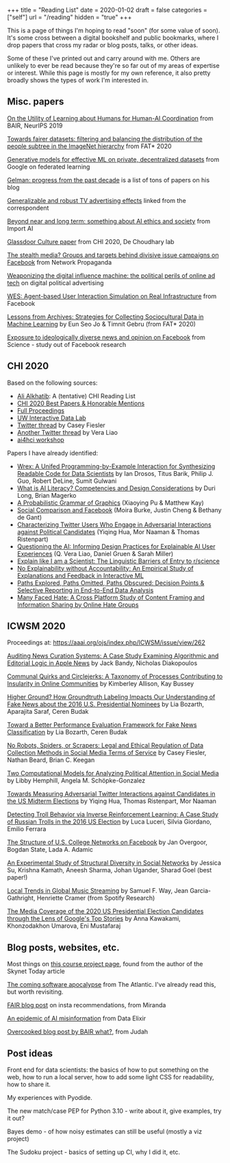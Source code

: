 +++
title = "Reading List"
date = 2020-01-02
draft = false
categories = ["self"]
url = "/reading"
hidden = "true"
+++

This is a page of things I'm hoping to read "soon" (for some value of soon). It's some cross between a digital bookshelf and public bookmarks, where I drop papers that cross my radar or blog posts, talks, or other ideas.

Some of these I've printed out and carry around with me. Others are unlikely to ever be read because they're so far out of my areas of expertise or interest. While this page is mostly for my own reference, it also pretty broadly shows the types of work I'm interested in.

<!--more-->

## Misc. papers
[On the Utility of Learning about Humans for Human-AI Coordination](https://arxiv.org/pdf/1910.05789.pdf) from BAIR, NeurIPS 2019

[Towards fairer datasets: filtering and balancing the distribution of the people subtree in the ImageNet hierarchy](https://arxiv.org/abs/1912.07726) from FAT* 2020

[Generative models for effective ML on private, decentralized datasets](https://research.google/pubs/pub48690/) from Google on federated learning

[Gelman: progress from the past decade](https://statmodeling.stat.columbia.edu/2020/01/01/progress-in-the-past-decade/) is a list of tons of papers on his blog

[Generalizable and robust TV advertising effects](https://papers.ssrn.com/sol3/papers.cfm?abstract_id=3273476) linked from the correspondent

[Beyond near and long term: something about AI ethics and society](https://arxiv.org/abs/2001.04335) from Import AI

[Glassdoor Culture paper](https://vedantswain.com/papers/CHI20_GlassdoorCulture.pdf) from CHI 2020, De Choudhary lab

[The stealth media? Groups and targets behind divisive issue campaigns on Facebook](https://journalism.wisc.edu/wp-content/blogs.dir/41/files/2018/04/Kim.FB_.StealthMedia.re_.3.two-colmns.041718-1.pdf) from Network Propaganda

[Weaponizing the digital influence machine: the political perils of online ad tech](https://datasociety.net/wp-content/uploads/2018/10/DS_Digital_Influence_Machine.pdf) on digital political advertising

[WES: Agent-based User Interaction Simulation on Real Infrastructure](https://research.fb.com/wp-content/uploads/2020/04/WES-Agent-based-User-Interaction-Simulation-on-Real-Infrastructure.pdf?) from Facebook

[Lessons from Archives: Strategies for Collecting Sociocultural Data in Machine Learning](https://arxiv.org/abs/1912.10389) by Eun Seo Jo & Timnit Gebru (from FAT* 2020)

[Exposure to ideologically diverse news and opinion on Facebook](https://science.sciencemag.org/content/348/6239/1130) from Science - study out of Facebook research


## CHI 2020
Based on the following sources:
 * [Ali Alkhatib](https://ali-alkhatib.com/blog/chi-2020-reading-list): A (tentative) CHI Reading List
 * [CHI 2020 Best Papers & Honorable Mentions](https://chi2020.acm.org/for-attendees/chi-2020-best-papers-honourable-mentions/)
 * [Full Proceedings](https://dl.acm.org/doi/proceedings/10.1145/3313831)
 * [UW Interactive Data Lab](https://idl.cs.washington.edu/papers)
 * [Twitter thread](https://twitter.com/cfiesler/status/1255923012894781440) by Casey Fiesler
 * [Another Twitter thread](https://twitter.com/QVeraLiao/status/1257491523937034240) by Vera Liao
 * [ai4hci workshop](https://sites.google.com/view/ai4hci/accepted-papers)

Papers I have already identified:
 * [Wrex: A Unifed Programming-by-Example Interaction for Synthesizing Readable Code for Data Scientists](https://dl.acm.org/doi/abs/10.1145/3313831.3376442) by Ian Drosos, Titus Barik, Philip J. Guo, Robert DeLine, Sumit Gulwani
 * [What is AI Literacy? Competencies and Design Considerations](https://dl.acm.org/doi/abs/10.1145/3313831.3376727) by Duri Long, Brian Magerko
 * [A Probabilistic Grammar of Graphics](https://dl.acm.org/doi/abs/10.1145/3313831.3376466) (Xiaoying Pu & Matthew Kay)
 * [Social Comparison and Facebook](https://dl.acm.org/doi/abs/10.1145/3313831.3376482) (Moira Burke, Justin Cheng & Bethany de Gant)
 * [Characterizing Twitter Users Who Engage in Adversarial Interactions against Political Candidates](https://dl.acm.org/doi/abs/10.1145/3313831.3376548) (Yiqing Hua, Mor Naaman & Thomas Ristenpart)
 * [Questioning the AI: Informing Design Practices for Explainable AI User Experiences](https://dl.acm.org/doi/abs/10.1145/3313831.3376590) (Q. Vera Liao, Daniel Gruen & Sarah Miller)
 * [Explain like I am a Scientist: The Linguistic Barriers of Entry to r/science](https://dl.acm.org/doi/abs/10.1145/3313831.3376524)
 * [No Explainability without Accountability: An Empirical Study of Explanations and Feedback in Interactive ML](https://dl.acm.org/doi/abs/10.1145/3313831.3376624)
 * [Paths Explored, Paths Omitted, Paths Obscured: Decision Points & Selective Reporting in End-to-End Data Analysis](https://dl.acm.org/doi/abs/10.1145/3313831.3376533)
 * [Many Faced Hate: A Cross Platform Study of Content Framing and Information Sharing by Online Hate Groups](https://dl.acm.org/doi/abs/10.1145/3313831.3376456)


## ICWSM 2020
Proceedings at: https://aaai.org/ojs/index.php/ICWSM/issue/view/262

[Auditing News Curation Systems: A Case Study Examining Algorithmic and Editorial Logic in Apple News](https://aaai.org/ojs/index.php/ICWSM/article/view/7277) by Jack Bandy, Nicholas Diakopoulos 

[Communal Quirks and Circlejerks: A Taxonomy of Processes Contributing to Insularity in Online Communities](https://aaai.org/ojs/index.php/ICWSM/article/view/7275) by Kimberley Allison, Kay Bussey 

[Higher Ground? How Groundtruth Labeling Impacts Our Understanding of Fake News about the 2016 U.S. Presidential Nominees](https://aaai.org/ojs/index.php/ICWSM/article/view/7278) by Lia Bozarth, Aparajita Saraf, Ceren Budak

[Toward a Better Performance Evaluation Framework for Fake News Classification](https://aaai.org/ojs/index.php/ICWSM/article/view/7279) by Lia Bozarth, Ceren Budak 

[No Robots, Spiders, or Scrapers: Legal and Ethical Regulation of Data Collection Methods in Social Media Terms of Service](https://aaai.org/ojs/index.php/ICWSM/article/view/7290) by Casey Fiesler, Nathan Beard, Brian C. Keegan 

[Two Computational Models for Analyzing Political Attention in Social Media](https://aaai.org/ojs/index.php/ICWSM/article/view/7297) by Libby Hemphill, Angela M. Schöpke-Gonzalez 

[Towards Measuring Adversarial Twitter Interactions against Candidates in the US Midterm Elections](https://aaai.org/ojs/index.php/ICWSM/article/view/7298) by Yiqing Hua, Thomas Ristenpart, Mor Naaman 

[Detecting Troll Behavior via Inverse Reinforcement Learning: A Case Study of Russian Trolls in the 2016 US Election](https://aaai.org/ojs/index.php/ICWSM/article/view/7311) by  Luca Luceri, Silvia Giordano, Emilio Ferrara 

[The Structure of U.S. College Networks on Facebook](https://aaai.org/ojs/index.php/ICWSM/article/view/7318) by Jan Overgoor, Bogdan State, Lada A. Adamic 

[An Experimental Study of Structural Diversity in Social Networks](https://aaai.org/ojs/index.php/ICWSM/article/view/7332) by Jessica Su, Krishna Kamath, Aneesh Sharma, Johan Ugander, Sharad Goel (best paper!)

[Local Trends in Global Music Streaming](https://aaai.org/ojs/index.php/ICWSM/article/view/7336) by Samuel F. Way, Jean Garcia-Gathright, Henriette Cramer (from Spotify Research)

[The Media Coverage of the 2020 US Presidential Election Candidates through the Lens of Google's Top Stories](https://aaai.org/ojs/index.php/ICWSM/article/view/7352) by Anna Kawakami, Khonzodakhon Umarova, Eni Mustafaraj 



## Blog posts, websites, etc.
Most things on [this course project page](https://courses.cs.washington.edu/courses/cse492e/20wi/project.html), found from the author of the Skynet Today article

[The coming software apocalypse](https://www.theatlantic.com/technology/archive/2017/09/saving-the-world-from-code/540393/) from The Atlantic. I've already read this, but worth revisiting.

[FAIR blog post](https://ai.facebook.com/blog/powered-by-ai-instagrams-explore-recommender-system) on insta recommendations, from Miranda

[An epidemic of AI misinformation](https://thegradient.pub/an-epidemic-of-ai-misinformation) from Data Elixir

[Overcooked blog post by BAIR what?](https://bair.berkeley.edu/blog/2019/10/21/coordination/), from Judah


## Post ideas
Front end for data scientists: the basics of how to put something on the web, how to run a local server, how to add some light CSS for readability, how to share it.

My experiences with Pyodide.

The new match/case PEP for Python 3.10 - write about it, give examples, try it out?

Bayes demo - of how noisy estimates can still be useful (mostly a viz project)

The Sudoku project - basics of setting up CI, why I did it, etc.

